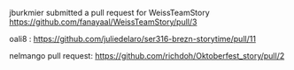 jburkmier submitted a pull request for WeissTeamStory https://github.com/fanayaal/WeissTeamStory/pull/3

oali8 : https://github.com/juliedelaro/ser316-brezn-storytime/pull/11

nelmango pull request: https://github.com/richdoh/Oktoberfest_story/pull/2 



